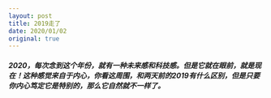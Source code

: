 ```yaml
---
layout: post
title: 2019走了
date: 2020/01/02
original: true
---
```


##### 2020，每次念到这个年份，就有一种未来感和科技感。但是它就在眼前，就是现在！这种感觉来自于内心，你看这周围，和两天前的2019有什么区别，但是只要你内心笃定它是特别的，那么它自然就不一样了。

<!--more-->
